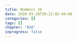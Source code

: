 ```yaml
---
title: Numbers 26
date: 2020-03-28T20:22:02-04:00
categories: []
tags: []
chapter: "026"
inprogress: false
---
```


